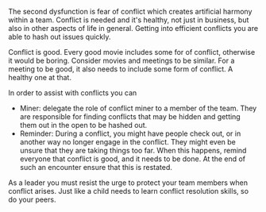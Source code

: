 The second dysfunction is fear of conflict which creates artificial harmony within a team. Conflict is needed and it's healthy, not just in business, but also in other aspects of life in general. Getting into efficient conflicts you are able to hash out issues quickly.

Conflict is good. Every good movie includes some for of conflict, otherwise it would be boring. Consider movies and meetings to be similar. For a meeting to be good, it also needs to include some form of conflict. A healthy one at that.

In order to assist with conflicts you can
- Miner: delegate the role of conflict miner to a member of the team. They are responsible for finding conflicts that may be hidden and getting them out in the open to be hashed out.
- Reminder: During a conflict, you might have people check out, or in another way no longer engage in the conflict. They might even be unsure that they are taking things too far. When this happens, remind everyone that conflict is good, and it needs to be done. At the end of such an encounter ensure that this is restated.

As a leader you must resist the urge to protect your team members when conflict arises. Just like a child needs to learn conflict resolution skills, so do your peers.
